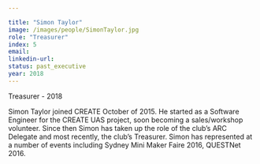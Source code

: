 ```yaml
---

title: "Simon Taylor"
image: /images/people/SimonTaylor.jpg
role: "Treasurer"
index: 5
email:
linkedin-url:
status: past_executive
year: 2018
---
```

Treasurer - 2018

Simon Taylor joined CREATE October of 2015. He started as a Software Engineer for the CREATE UAS project, soon becoming a sales/workshop volunteer. Since then Simon has taken up the role of the club’s ARC Delegate and most recently, the club’s Treasurer. Simon has represented at a number of events including Sydney Mini Maker Faire 2016, QUESTNet 2016.